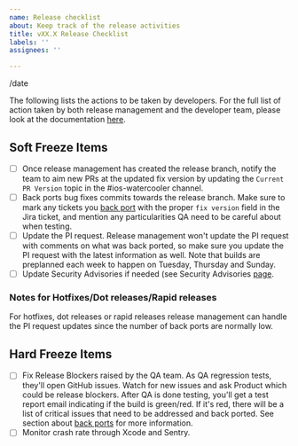 ```yaml
---
name: Release checklist
about: Keep track of the release activities
title: vXX.X Release Checklist
labels: ''
assignees: ''

---
```

/date

The following lists the actions to be taken by developers. For the full list of action taken by both release management and the developer team, please look at the documentation [here](https://github.com/mozilla-mobile/firefox-ios/wiki/Release-Checklist).

## Soft Freeze Items

- [ ]  Once release management has created the release branch, notify the team to aim new PRs at the updated fix version by updating the `Current PR Version` topic in the #ios-watercooler channel.
- [ ]  Back ports bug fixes commits towards the release branch. Make sure to mark any tickets you [back port](https://github.com/mozilla-mobile/firefox-ios/wiki/Release-Checklist/_edit#back-port) with the proper `fix version` field in the Jira ticket, and mention any particularities QA need to be careful about when testing. 
- [ ]  Update the PI request. Release management won't update the PI request with comments on what was back ported, so make sure you update the PI request with the latest information as well. Note that builds are preplanned each week to happen on Tuesday, Thursday and Sunday.
- [ ]  Update Security Advisories if needed (see Security Advisories [page](https://github.com/mozilla-mobile/firefox-ios/wiki/Security-Advisories).

### Notes for Hotfixes/Dot releases/Rapid releases

For hotfixes, dot releases or rapid releases release management can handle the PI request updates since the number of back ports are normally low. 

## Hard Freeze Items

- [ ]  Fix Release Blockers raised by the QA team. As QA regression tests, they'll open GitHub issues. Watch for new issues and ask Product which could be release blockers. After QA is done testing, you'll get a test report email indicating if the build is green/red. If it's red, there will be a list of critical issues that need to be addressed and back ported. See section about [back ports](https://github.com/mozilla-mobile/firefox-ios/wiki/Release-Checklist/_edit#back-port) for more information.
- [ ]  Monitor crash rate through Xcode and Sentry.
